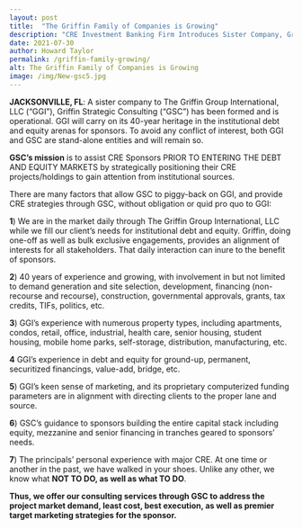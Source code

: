 ```yaml
---
layout: post
title:  "The Griffin Family of Companies is Growing"
description: "CRE Investment Banking Firm Introduces Sister Company, Griffin Strategic Consulting."
date: 2021-07-30
author: Howard Taylor
permalink: /griffin-family-growing/
alt: The Griffin Family of Companies is Growing
image: /img/New-gsc5.jpg
---
```



**JACKSONVILLE, FL**: A sister company to The Griffin Group International, LLC (“GGI”), Griffin Strategic Consulting (“GSC”) has been formed and is operational. <!--more-->GGI will carry on its 40-year heritage in the institutional debt and equity arenas for sponsors. To avoid any conflict of interest, both GGI and GSC are stand-alone entities and will remain so.

**GSC’s mission** is to assist CRE Sponsors PRIOR TO ENTERING THE DEBT AND EQUITY MARKETS by strategically positioning their CRE projects/holdings to gain attention from institutional sources.

There are many factors that allow GSC to piggy-back on GGI, and provide CRE strategies through GSC, without obligation or quid pro quo to GGI:

**1**) We are in the market daily through The Griffin Group International, LLC while we fill our client’s needs for institutional debt and equity. Griffin, doing one-off as well as bulk exclusive engagements, provides an alignment of interests for all stakeholders. That daily interaction can inure to the benefit of sponsors.

**2**) 40 years of experience and growing, with involvement in but not limited to demand generation and site selection, development, financing (non-recourse and recourse), construction, governmental approvals, grants, tax credits, TIFs, politics, etc.

**3**) GGI’s experience with numerous property types, including apartments, condos, retail, office, industrial, health care, senior housing, student housing, mobile home parks, self-storage, distribution, manufacturing, etc.

**4** GGI’s experience in debt and equity for ground-up, permanent, securitized financings, value-add, bridge, etc.

**5**) GGI’s keen sense of marketing, and its proprietary computerized funding parameters are in alignment with directing clients to the proper lane and source.

**6**) GSC’s guidance to sponsors building the entire capital stack including equity, mezzanine and senior financing in tranches geared to sponsors’ needs.

**7**) The principals’ personal experience with major CRE. At one time or another in the past, we have walked in your shoes. Unlike any other, we know what **NOT TO DO, as well as what TO DO**.

**Thus, we offer our consulting services through GSC to address the project market demand, least cost, best execution, as well as premier target marketing strategies for the sponsor.**
